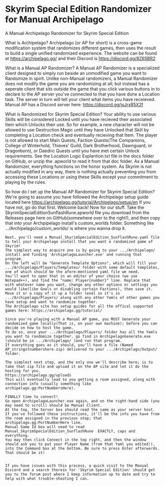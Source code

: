 # Skyrim Special Edition Randomizer for Manual Archipelago
 A Manual Archipelago Randomizer for Skyrim Special Edition

 What is Archipelago?
    Archipelago (or AP for short) is a cross-game modification system that randomizes different games, then uses the result to build a single unified randomized experience.
    The website can be found at https://archipelago.gg/ and their Discord is https://discord.gg/8Z65BR2

What is a Manual AP Randomizer?
    A Manual AP Randomizer is a specialized client designed to simply run beside an unmodified game you want to Randomize in spirit.
    Unlike non-Manual randomizers, a Manual Randomizer does not modify the game you are randomizing at all; but instead has a seperate client that sits outside the game that you click various buttons in to declare to the AP server you've connected to that you have done a Location task. The server in turn will tell your client what items you have receieved.
    Manual AP has a Discord server here: https://discord.gg/jsJrxR5X2f

What is Randomized for Skyrim Special Edition?
    Your ability to use various Skills will be considered Locked until you have recieved their associated Item which Unlocks their use.
        So for example, a new character will not be allowed to use Destruction Magic until they have Unlocked that Skill by completing a Location check and eventually recieving that Item.
    The player is not allowed to start Main Quests, Faction Quests(The Companions, College of Winterhold, Thieves' Guild, Dark Brotherhood, Dawnguard, or Dragonborn), or Daedric Quests until you have met certain Unlock requirements. See the Location Logic Explantion.txt file in the docs folder on GitHub, or unzip the .apworld to read it from that doc folder.
    As a Manual Randomizer, everything functions on the honor system. As Skyrim is not actually modified in any way, there is nothing actually preventing you from accessing these Locations or using these Skills except your commitment to playing by the rules.

So how do I set up the Manual AP Randomizer for Skyrim Special Edition?
    We're going to assume you have followed the Archipelago setup guide located here https://archipelago.gg/tutorial/Archipelago/setup/en
    If you have not, go do that first.
    Welcome back! Now for our stuff.
    Take the SkyrimSpecialEditionSunflashRune.apworld file you download from the Releases page here on GitHub(somewhere over to the right!), and then copy that into your Archpipelago install's custom_worlds folder. Something like .../Archipelago/custom_worlds/ is where you wanna drop it.

    Next, you'll need a Manual_SkyrimSpecialEdition_SunflashRune.yaml file to tell your Archipelago install that you want a randomized game of Skyrim!
    The simplest way to acquire one is by going to your .../Archipelago/ install and finding 'ArchipelagoLauncher.exe' and running that program.
    On the left will be "Generate Template Options", which will fill your .../Archipelago/Players/Templates/ folder with some default templates, one of which should be the afore-mentioned yaml file we need.
    You'll want to open that in an editor of your choice (we use Notepad++), and find the "name: Player{number}" line. Replace that with whatever name you want, change any other options or settings you would like(like Goals or disabling certain Factions), then save it.
    Move it or a copy of it up a folder level so it's in .../Archipelago/Players/ along with any other Yamls of other games you have setup and want to randomize together.
    The Archipelago site has setup guides for all the offical supported games here: https://archipelago.gg/tutorial/

    Since you're playing with a Manual AP game, you MUST Generate your randomized game locally(That is, on your own machine); before you can decide on how to host the game.
    To do so, once your .../Archipelago/Players/ folder has all the Yamls you want to randomize together, go find in ArchipelagoGenerate.exe (should be in .../Archipelago/ )and run that program.
    If everything goes as it should, you'll have a file (Named AP_stringofnumbershere.zip) delivered to your .../Archipelago/Output/ folder.

    The simplest next step, and the only one we'll describe here; is to take that zip file and upload it on the AP site and let it do the hosting for you.
    https://archipelago.gg/uploads
    This will eventually lead to you getting a room assigned, along with connection info (usually something like archipelago.gg:PortNumbersHere).

    FINALLY time to connect!
    Go open ArchipelagoLauncher.exe again, and on the right-hand side (you may need to scroll) should be Manual Client.
    At the top, the Server box should read the same as your server host. If you've followed these instructions, it'll be the info you have from the room assigned in the previous step; that archipelago.gg:PortNumberHere line. 
    Manual Game Id box will need to read Manual_SkyrimSpecialEdition_SunflashRune  EXACTLY, caps and everything.
    You may then click Connect in the top right, and then the window should ask you to put your Player Name (from that Yaml you edited!), into the Command box at the bottom. Be sure to press Enter afterwards.
    That should be it!


    If you have issues with this process, a quick visit to the Manual Discord and a search therein for 'Skyrim Special Edition' should get you to the forum post where I keep information up to date and try to help with what trouble-shooting I can. 